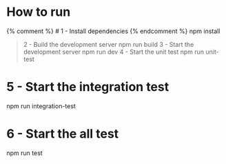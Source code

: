 # How to run

{% comment %}  # 1 - Install dependencies {% endcomment %}
npm install
> 2 - Build the development server
npm run build
> 3 - Start the development server
npm run dev
> 4 - Start the unit test
npm run unit-test
# 5 - Start the integration test
npm run integration-test
# 6 - Start the all test
npm run test
